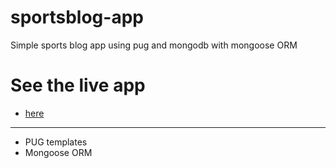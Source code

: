 # sportsblog-app
Simple sports blog app using pug and mongodb with mongoose ORM

# See the live app 
- [here](https://sportsblog-app.herokuapp.com/)
---
* PUG templates
* Mongoose ORM
